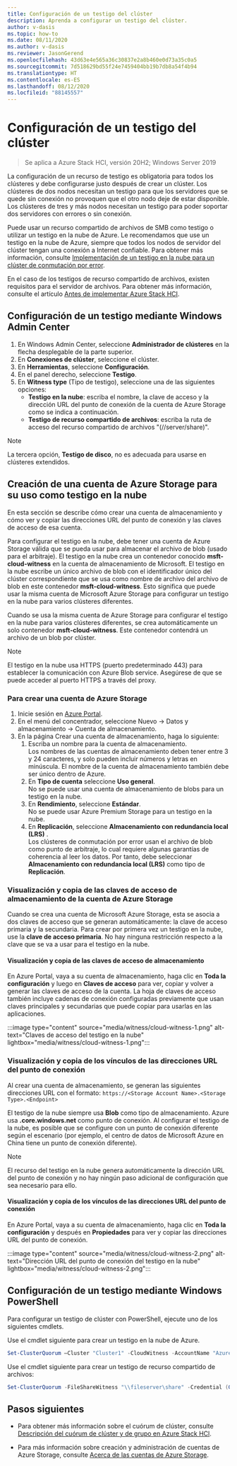 ```yaml
---
title: Configuración de un testigo del clúster
description: Aprenda a configurar un testigo del clúster.
author: v-dasis
ms.topic: how-to
ms.date: 08/11/2020
ms.author: v-dasis
ms.reviewer: JasonGerend
ms.openlocfilehash: 43d63e4e565a36c30837e2a8b460e0d73a35c0a5
ms.sourcegitcommit: 7d518629bd55f24e7459404bb19b7db8a54f4b94
ms.translationtype: HT
ms.contentlocale: es-ES
ms.lasthandoff: 08/12/2020
ms.locfileid: "88145557"
---
```

# <a name="set-up-a-cluster-witness"></a>Configuración de un testigo del clúster

> Se aplica a Azure Stack HCI, versión 20H2; Windows Server 2019

La configuración de un recurso de testigo es obligatoria para todos los clústeres y debe configurarse justo después de crear un clúster. Los clústeres de dos nodos necesitan un testigo para que los servidores que se quede sin conexión no provoquen que el otro nodo deje de estar disponible. Los clústeres de tres y más nodos necesitan un testigo para poder soportar dos servidores con errores o sin conexión.  

Puede usar un recurso compartido de archivos de SMB como testigo o utilizar un testigo en la nube de Azure. Le recomendamos que use un testigo en la nube de Azure, siempre que todos los nodos de servidor del clúster tengan una conexión a Internet confiable. Para obtener más información, consulte [Implementación de un testigo en la nube para un clúster de conmutación por error](/windows-server/failover-clustering/deploy-cloud-witness).

En el caso de los testigos de recurso compartido de archivos, existen requisitos para el servidor de archivos. Para obtener más información, consulte el artículo [Antes de implementar Azure Stack HCI](before-you-start.md).

## <a name="set-up-a-witness-using-windows-admin-center"></a>Configuración de un testigo mediante Windows Admin Center

1. En Windows Admin Center, seleccione **Administrador de clústeres** en la flecha desplegable de la parte superior.
1. En **Conexiones de clúster**, seleccione el clúster.
1. En **Herramientas**, seleccione **Configuración**.
1. En el panel derecho, seleccione **Testigo**.
1. En **Witness type** (Tipo de testigo), seleccione una de las siguientes opciones:
      - **Testigo en la nube**: escriba el nombre, la clave de acceso y la dirección URL del punto de conexión de la cuenta de Azure Storage como se indica a continuación.
      - **Testigo de recurso compartido de archivos**: escriba la ruta de acceso del recurso compartido de archivos "(//server/share)".

> [!NOTE]
> La tercera opción, **Testigo de disco**, no es adecuada para usarse en clústeres extendidos.

## <a name="create-an-azure-storage-account-to-use-as-a-cloud-witness"></a>Creación de una cuenta de Azure Storage para su uso como testigo en la nube

En esta sección se describe cómo crear una cuenta de almacenamiento y cómo ver y copiar las direcciones URL del punto de conexión y las claves de acceso de esa cuenta.

Para configurar el testigo en la nube, debe tener una cuenta de Azure Storage válida que se pueda usar para almacenar el archivo de blob (usado para el arbitraje). El testigo en la nube crea un contenedor conocido **msft-cloud-witness** en la cuenta de almacenamiento de Microsoft. El testigo en la nube escribe un único archivo de blob con el identificador único del clúster correspondiente que se usa como nombre de archivo del archivo de blob en este contenedor **msft-cloud-witness**. Esto significa que puede usar la misma cuenta de Microsoft Azure Storage para configurar un testigo en la nube para varios clústeres diferentes.

Cuando se usa la misma cuenta de Azure Storage para configurar el testigo en la nube para varios clústeres diferentes, se crea automáticamente un solo contenedor **msft-cloud-witness**. Este contenedor contendrá un archivo de un blob por clúster.

> [!NOTE]  
> El testigo en la nube usa HTTPS (puerto predeterminado 443) para establecer la comunicación con Azure Blob service. Asegúrese de que se puede acceder al puerto HTTPS a través del proxy.

### <a name="to-create-an-azure-storage-account"></a>Para crear una cuenta de Azure Storage

1. Inicie sesión en [Azure Portal](https://portal.azure.com).
1. En el menú del concentrador, seleccione Nuevo -> Datos y almacenamiento -> Cuenta de almacenamiento.
1. En la página Crear una cuenta de almacenamiento, haga lo siguiente:
    1. Escriba un nombre para la cuenta de almacenamiento.
    <br>Los nombres de las cuentas de almacenamiento deben tener entre 3 y 24 caracteres, y solo pueden incluir números y letras en minúscula. El nombre de la cuenta de almacenamiento también debe ser único dentro de Azure.
    1. En **Tipo de cuenta** seleccione **Uso general**.
    <br>No se puede usar una cuenta de almacenamiento de blobs para un testigo en la nube.
    1. En **Rendimiento**, seleccione **Estándar**.
    <br>No se puede usar Azure Premium Storage para un testigo en la nube.
    1. En **Replicación**, seleccione **Almacenamiento con redundancia local (LRS)** .
    <br>Los clústeres de conmutación por error usan el archivo de blob como punto de arbitraje, lo cual requiere algunas garantías de coherencia al leer los datos. Por tanto, debe seleccionar **Almacenamiento con redundancia local (LRS)** como tipo de **Replicación**.

### <a name="view-and-copy-storage-access-keys-for-your-azure-storage-account"></a>Visualización y copia de las claves de acceso de almacenamiento de la cuenta de Azure Storage

Cuando se crea una cuenta de Microsoft Azure Storage, esta se asocia a dos claves de acceso que se generan automáticamente: la clave de acceso primaria y la secundaria. Para crear por primera vez un testigo en la nube, use la **clave de acceso primaria**. No hay ninguna restricción respecto a la clave que se va a usar para el testigo en la nube.  

#### <a name="to-view-and-copy-storage-access-keys"></a>Visualización y copia de las claves de acceso de almacenamiento

En Azure Portal, vaya a su cuenta de almacenamiento, haga clic en **Toda la configuración** y luego en **Claves de acceso** para ver, copiar y volver a generar las claves de acceso de la cuenta. La hoja de claves de acceso también incluye cadenas de conexión configuradas previamente que usan claves principales y secundarias que puede copiar para usarlas en las aplicaciones.

:::image type="content" source="media/witness/cloud-witness-1.png" alt-text="Claves de acceso del testigo en la nube" lightbox="media/witness/cloud-witness-1.png":::

### <a name="view-and-copy-endpoint-url-links"></a>Visualización y copia de los vínculos de las direcciones URL del punto de conexión

Al crear una cuenta de almacenamiento, se generan las siguientes direcciones URL con el formato: `https://<Storage Account Name>.<Storage Type>.<Endpoint>`  

El testigo de la nube siempre usa **Blob** como tipo de almacenamiento. Azure usa **.core.windows.net** como punto de conexión. Al configurar el testigo de la nube, es posible que se configure con un punto de conexión diferente según el escenario (por ejemplo, el centro de datos de Microsoft Azure en China tiene un punto de conexión diferente).  

> [!NOTE]  
> El recurso del testigo en la nube genera automáticamente la dirección URL del punto de conexión y no hay ningún paso adicional de configuración que sea necesario para ello.  

#### <a name="to-view-and-copy-endpoint-url-links"></a>Visualización y copia de los vínculos de las direcciones URL del punto de conexión

En Azure Portal, vaya a su cuenta de almacenamiento, haga clic en **Toda la configuración** y después en **Propiedades** para ver y copiar las direcciones URL del punto de conexión.  

:::image type="content" source="media/witness/cloud-witness-2.png" alt-text="Dirección URL del punto de conexión del testigo en la nube" lightbox="media/witness/cloud-witness-2.png":::  

## <a name="set-up-a-witness-using-windows-powershell"></a>Configuración de un testigo mediante Windows PowerShell

Para configurar un testigo de clúster con PowerShell, ejecute uno de los siguientes cmdlets.

Use el cmdlet siguiente para crear un testigo en la nube de Azure.

```powershell
Set-ClusterQuorum –Cluster "Cluster1" -CloudWitness -AccountName "AzureStorageAccountName" -AccessKey "AzureStorageAccountAccessKey"
```

Use el cmdlet siguiente para crear un testigo de recurso compartido de archivos:

```powershell
Set-ClusterQuorum -FileShareWitness "\\fileserver\share" -Credential (Get-Credential)
```

## <a name="next-steps"></a>Pasos siguientes

- Para obtener más información sobre el cuórum de clúster, consulte [Descripción del cuórum de clúster y de grupo en Azure Stack HCl](../concepts/quorum.md).

- Para más información sobre creación y administración de cuentas de Azure Storage, consulte [Acerca de las cuentas de Azure Storage](https://azure.microsoft.com/documentation/articles/storage-create-storage-account/).
